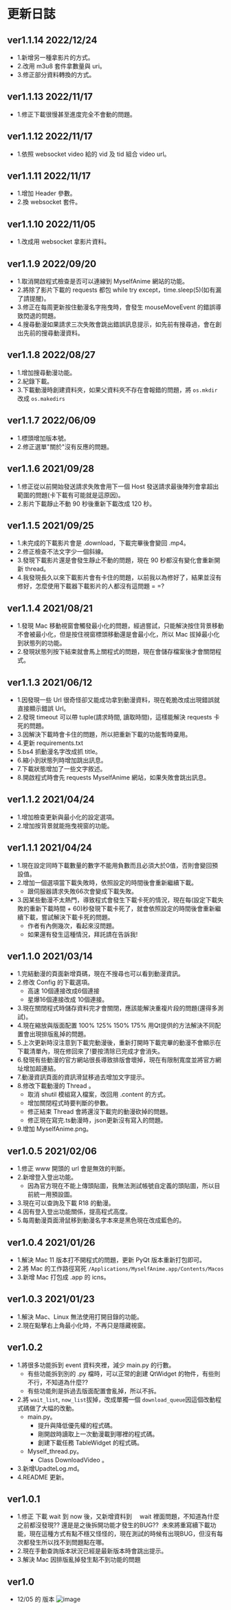 # 更新日誌

## ver1.1.14 2022/12/24
- 1.新增另一種拿影片的方式。
- 2.改用 m3u8 套件拿數量與 uri。
- 3.修正部分資料轉換的方式。

## ver1.1.13 2022/11/17
- 1.修正下載很慢甚至進度完全不會動的問題。

## ver1.1.12 2022/11/17
- 1.依照 websocket video 給的 vid 及 tid 組合 video url。

## ver1.1.11 2022/11/17
- 1.增加 Header 參數。
- 2.換 websocket 套件。

## ver1.1.10 2022/11/05
- 1.改成用 websocket 拿影片資料。

## ver1.1.9 2022/09/20
- 1.取消開啟程式檢查是否可以連線到 MyselfAnime 網站的功能。
- 2.將除了影片下載的 requests 都包 while try except，time.sleep(5)(如有漏了請提醒)。
- 3.修正在每周更新按住動漫名字拖曳時，會發生 mouseMoveEvent 的錯誤導致閃退的問題。
- 4.搜尋動漫如果請求三次失敗會跳出錯誤訊息提示，如先前有搜尋過，會在創出先前的搜尋動漫資料。

## ver1.1.8 2022/08/27
- 1.增加搜尋動漫功能。
- 2.紀錄下載。
- 3.下載動漫時創建資料夾，如果父資料夾不存在會報錯的問題，將 `os.mkdir` 改成 `os.makedirs`

## ver1.1.7 2022/06/09
- 1.標頭增加版本號。
- 2.修正選單"關於"沒有反應的問題。

## ver1.1.6 2021/09/28
- 1.修正從以前開始發送請求失敗會用下一個 Host 發送請求最後陣列會拿超出範圍的問題(卡下載有可能就是這原因)。
- 2.影片下載靜止不動 90 秒後重新下載改成 120 秒。

## ver1.1.5 2021/09/25
- 1.未完成的下載影片會是 .download，下載完畢後會變回 .mp4。
- 2.修正檢查不法文字少一個斜線。
- 3.發現下載影片還是會發生靜止不動的問題，現在 90 秒都沒有變化會重新開新 thread。
- 4.我發現長久以來下載影片會有卡住的問題，以前我以為修好了，結果並沒有修好，怎麼使用下載器下載影片的人都沒有這問題 = =?

## ver1.1.4 2021/08/21
- 1.發現 Mac 移動視窗會觸發最小化的問題，經過嘗試，只能解決按住背景移動不會被最小化，但是按住視窗標頭移動還是會最小化，所以 Mac 拔掉最小化到狀態列的功能。
- 2.發現狀態列按下結束就會馬上關程式的問題，現在會儲存檔案後才會關閉程式。

## ver1.1.3 2021/06/12
- 1.因發現一些 Url 很奇怪卻又能成功拿到動漫資料，現在乾脆改成出現錯誤就直接顯示錯誤 Url。
- 2.發現 timeout 可以帶 tuple(請求時間, 讀取時間)，這樣能解決 requests 卡死的問題。
- 3.因解決下載時會卡住的問題，所以把重新下載的功能暫時棄用。
- 4.更新 requirements.txt
- 5.bs4 抓動漫名字改成抓 title。
- 6.縮小到狀態列時增加跳出訊息。
- 7.下載狀態增加了一些文字敘述。
- 8.開啟程式時會先 requests MyselfAnime 網站，如果失敗會跳出訊息。

## ver1.1.2 2021/04/24
- 1.增加檢查更新與最小化的設定選項。
- 2.增加按背景就能拖曳視窗的功能。

## ver1.1.1 2021/04/24
- 1.現在設定同時下載數量的數字不能用負數而且必須大於0值，否則會變回預設值。
- 2.增加一個選項當下載失敗時，依照設定的時間後會重新繼續下載。
	- 跟伺服器請求失敗66次會變成下載失敗。
- 3.因某些動漫不太熱門，導致程式會發生下載卡死的情況，現在每(設定下載失敗的重新下載時間 + 60)秒發現下載卡死了，就會依照設定的時間後會重新繼續下載，嘗試解決下載卡死的問題。
	- 作者有內側幾次，看起來沒問題。
	- 如果還有發生這種情況，拜託請在告訴我!
	

## ver1.1.0 2021/03/14
- 1.完結動漫的頁面新增頁碼，現在不搜尋也可以看到動漫資訊。
- 2.修改 Config 的下載選項。
	- 高速 10個連接改成6個連接
	- 星爆16個連接改成 10個連接。
- 3.現在關閉程式時儲存資料完才會關閉，應該能解決重複片段的問題(還得多測試)。
- 4.現在縮放與版面配置 100% 125% 150% 175% 用Qt提供的方法解決不同配置會出現排版亂掉的問題。
- 5.上次更新時沒注意到下載完動漫後，重新打開時下載完畢的動漫不會顯示在下載清單內，現在修回來了!要按清除已完成才會消失。
- 6.發現有些動漫的官方網站很長導致排版會壞掉，現在有限制寬度並將官方網址增加超連結。
- 7.動漫資訊頁面的資訊滑鼠移過去增加文字提示。
- 8.修改下載動漫的 Thread 。
	- 取消 shutil 模組寫入檔案，改回用 .content 的方式。
	- 增加關閉程式時要判斷的參數。
	- 修正結束 Thread 會將還沒下載完的動漫砍掉的問題。
	- 修正現在寫完.ts動漫時，json更新沒有寫入的問題。
- 9.增加 MyselfAnime.png。

## ver1.0.5 2021/02/06
- 1.修正 www 開頭的 url 會是無效的判斷。
- 2.新增登入登出功能。
	- 因為官方現在不能上傳頭貼圖，我無法測試帳號自定義的頭貼圖，所以目前統一用預設圖。
- 3.現在可以查詢及下載 R18 的動漫。
- 4.因有登入登出功能關係，提高程式高度。
- 5.每周動漫頁面滑鼠移到動漫名字本來是黑色現在改成藍色的。

## ver1.0.4 2021/01/26
- 1.解決 Mac 11 版本打不開程式的問題，更新 PyQt 版本重新打包即可。
- 2.將 Mac 的工作路徑寫死 `/Applications/MyselfAnime.app/Contents/Macos`
- 3.新增 Mac 打包成 .app 的 icns。

## ver1.0.3 2021/01/23
- 1.解決 Mac、Linux 無法使用打開目錄的功能。
- 2.現在點擊右上角最小化時，不再只是隱藏視窗。

## ver1.0.2
- 1.將很多功能拆到 event 資料夾裡，減少 main.py 的行數。
	- 有些功能拆到別的 .py 檔時，可以正常的創建 QtWidget 的物件，有些則不行，不知道為什麼??
	- 有些功能則是拆過去版面配置會亂掉，所以不拆。
- 2.將 `wait_list`, `now_list`拔掉，改成單獨一個 `download_queue`因這個改動程式碼做了大幅的改動。
	- main.py。
		- 提升與降低優先權的程式碼。
		- 剛開啟時讀取上一次動漫載到哪裡的程式碼。
		- 創建下載任務 TableWidget 的程式碼。
	- Myself_thread.py。
		- Class DownloadVideo 。
- 3.新增UpadteLog.md。
- 4.README 更新。

## ver1.0.1
- 1.修正 下載 wait 到 now 後，又新增資料到　 wait 裡面問題，不知道為什麼之前都沒發現?? 還是是之後拆開功能才發生的BUG??  未來將重寫續下載功能，現在這種方式有點不穩又怪怪的，現在測試的時候有出現BUG，但沒有每次都發生所以找不到問題點在哪。
- 2.現在手動查詢版本狀況已經是最新版本時會跳出提示。
- 3.解決 Mac 因排版亂掉發生點不到功能的問題

## ver1.0
- 12/05 的 版本
![image](https://i.imgur.com/WYDIX0m.gif)<br>